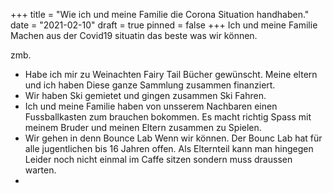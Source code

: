 +++
title = "Wie ich und meine Familie die Corona Situation handhaben."
date = "2021-02-10"
draft = true
pinned = false
+++
Ich und meine Familie Machen aus der Covid19 situatin das beste was wir können.

 zmb. 

* Habe ich mir zu Weinachten Fairy Tail Bücher gewünscht. Meine eltern und ich haben Diese ganze Sammlung zusammen finanziert. 
* Wir haben Ski gemietet und gingen zusammen Ski Fahren.
* Ich und meine Familie haben von unsserem Nachbaren einen Fussballkasten zum brauchen bokommen. Es macht richtig Spass mit meinem Bruder und meinen Eltern zusammen zu Spielen.
* Wir gehen in denn Bounce Lab Wenn wir können. Der Bounc Lab hat für alle jugentlichen bis 16 Jahren offen. Als Elternteil kann man hingegen Leider noch nicht einmal im Caffe sitzen sondern muss draussen warten.
*